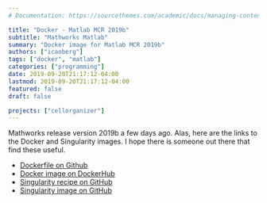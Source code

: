 ```yaml
---
# Documentation: https://sourcethemes.com/academic/docs/managing-content/

title: "Docker - Matlab MCR 2019b"
subtitle: "Mathworks Matlab"
summary: "Docker image for Matlab MCR 2019b"
authors: ["icaoberg"]
tags: ["docker", "matlab"]
categories: ["programming"]
date: 2019-09-20T21:17:12-04:00
lastmod: 2019-09-20T21:17:12-04:00
featured: false
draft: false

projects: ["cellorganizer"]
---
```


<div class="github-card" data-github="icaoberg/docker-matlabmcr2019b" data-width="400" data-height="153" data-theme="default"></div>
<script src="//cdn.jsdelivr.net/github-cards/latest/widget.js"></script>

Mathworks release version 2019b a few days ago. Alas, here are the links to the Docker and Singularity images. I hope there is someone out there that find these useful.

* [Dockerfile on Github](https://github.com/icaoberg/docker-matlabmcr2019b)
* [Docker image on DockerHub](https://cloud.docker.com/u/icaoberg/repository/docker/icaoberg/matlabmcr2019b)
* [Singularity recipe on GitHub](https://github.com/icaoberg/singularity-matlabmcr2019b)
* [Singularity image on GitHub](https://cloud.sylabs.io/library/icaoberg/default/matlabmcr2019b)
